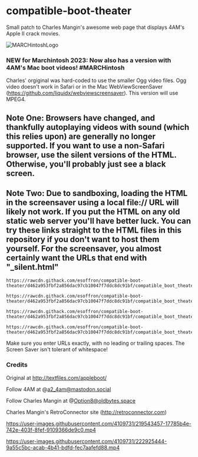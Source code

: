 # compatible-boot-theater
Small patch to Charles Mangin's awesome web page that displays 4AM's Apple II crack movies.

![MARCHintoshLogo](https://user-images.githubusercontent.com/4109731/222930338-a6d13385-3580-4691-9ebe-0e84430cdfdf.png)

### NEW for Marchintosh 2023: Now also has a version with 4AM's Mac boot videos! #MARCHintosh

Charles' orgiginal was hard-coded to use the smaller Ogg video files. Ogg video doesn't work in Safari or in the Mac WebViewScreenSaver (https://github.com/liquidx/webviewscreensaver).  This version will use MPEG4.

## Note One: Browsers have changed, and thankfully autoplaying videos with sound (which this relies upon) are generally no longer supported.  If you want to use a non-Safari browser, use the silent versions of the HTML.  Otherwise, you'll probably just see a black screen.
## Note Two: Due to sandboxing, loading the HTML in the screensaver using a local file:// URL will likely not work.  If you put the HTML on any old static web server you'll have better luck.  You can try these links straight to the HTML files in this repository if you don't want to host them yourself.  For the screensaver, you almost certainly want the URLs that end with "_silent.html"
```
https://rawcdn.githack.com/esoffron/compatible-boot-theater/d462a953fbf2a856dac97cb10047f7ddc8dc91bf/compatible_boot_theater.html
```
```
https://rawcdn.githack.com/esoffron/compatible-boot-theater/d462a953fbf2a856dac97cb10047f7ddc8dc91bf/compatible_boot_theater_silent.html
```
```
https://rawcdn.githack.com/esoffron/compatible-boot-theater/d462a953fbf2a856dac97cb10047f7ddc8dc91bf/compatible_boot_theater_mac.html
```
```
https://rawcdn.githack.com/esoffron/compatible-boot-theater/d462a953fbf2a856dac97cb10047f7ddc8dc91bf/compatible_boot_theater_mac_silent.html
```
Make sure you enter URLs exactly, with no leading or trailing spaces.  The Screen Saver isn't tolerant of whitespace!
### Credits
Original at http://textfiles.com/appleboot/

Follow 4AM at @a2_4am@mastodon.social

Follow Charles Mangin at @Option8@oldbytes.space

Charles Mangin's RetroConnector site (http://retroconnector.com)

https://user-images.githubusercontent.com/4109731/219543457-17785b4e-742e-403f-8fef-9109366de9c0.mp4

https://user-images.githubusercontent.com/4109731/222925444-9a55c5bc-acab-4b41-bdfd-fec7aafefd88.mp4
